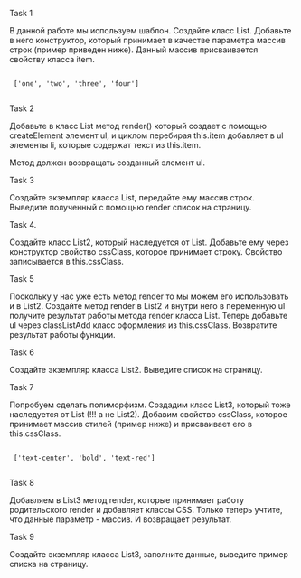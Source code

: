 Task 1

 <p>В данной работе мы используем шаблон. Создайте класс List. Добавьте в него конструктор, который принимает в качестве параметра массив строк (пример приведен ниже). Данный массив присваивается свойству класса item. </p>
 <pre><code>
 ['one', 'two', 'three', 'four']
 </code></pre>

Task 2

 <p>Добавьте в класс List метод render() который создает с помощью createElement элемент ul, и циклом перебирая this.item добавляет в ul элементы li, которые содержат текст из this.item. </p>
 <p>Метод должен возвращать созданный элемент ul.</p>

Task 3

 <p>Создайте экземпляр класса List, передайте ему массив строк. Выведите полученный с помощью render список на страницу.</p>

Task 4.

<p>Создайте класс List2, который наследуется от List. Добавьте ему через конструктор свойство cssClass, которое принимает строку. Свойство записывается в this.cssClass.</p>

Task 5

<p>Поскольку у нас уже есть метод render то мы можем его использовать и в List2. Создайте метод render в List2 и внутри него в переменную ul получите результат работы метода render класса List. Теперь добавьте ul через classListAdd класс оформления из this.cssClass. Возвратите результат работы функции.
</p>

Task 6

<p>Создайте экземпляр класса List2. Выведите список на страницу.</p>

Task 7

<p>Попробуем сделать полиморфизм. Создадим класс List3, который тоже наследуется от List (!!! а не List2). Добавим свойство cssClass, которое принимает массив стилей (пример ниже) и присваивает его в this.cssClass.</p>
 <pre><code>
 ['text-center', 'bold', 'text-red']
 </code></pre>

Task 8

<p>Добавляем в List3 метод render, которые принимает работу родительского render и добавляет классы CSS. Только теперь учтите, что данные параметр - массив. И возвращает результат. </p>

Task 9

<p>Создайте экземпляр класса List3, заполните данные, выведите пример списка на страницу. </p>
